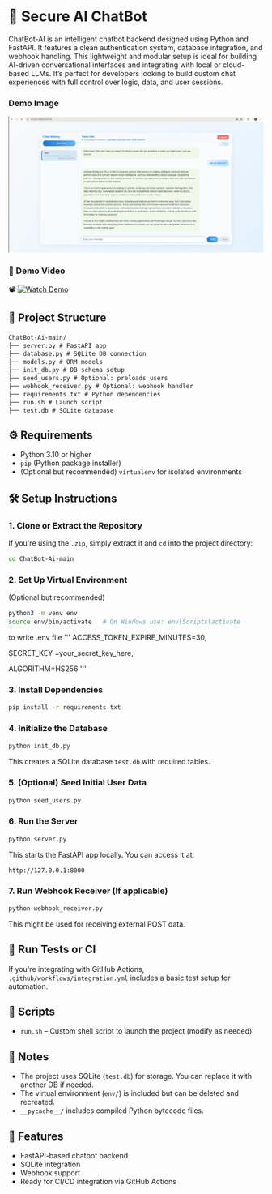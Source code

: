 # 🤖 Secure AI ChatBot 

ChatBot-AI is an intelligent chatbot backend designed using Python and FastAPI. It features a clean authentication system, database integration, and webhook handling. This lightweight and modular setup is ideal for building AI-driven conversational interfaces and integrating with local or cloud-based LLMs. It’s perfect for developers looking to build custom chat experiences with full control over logic, data, and user sessions.

### Demo Image

![ChatBot UI](https://github.com/PRIYANSHU2003/ChatBot-Ai/blob/3b95edb3996054e902836248f1499ae43b762dd3/Screenshot%20from%202025-06-28%2016-01-04.png)

### 🎥 Demo Video

📽️ [![Watch Demo](https://img.icons8.com/clouds/100/video.png)](https://github.com/PRIYANSHU2003/ChatBot-Ai/raw/b96c43b8ca90ab83194940e85adc2fa8d2a335ab/Screencast%20from%202025-06-28%2016-05-12.webm)


## 📁 Project Structure

```
ChatBot-Ai-main/
├── server.py # FastAPI app
├── database.py # SQLite DB connection
├── models.py # ORM models
├── init_db.py # DB schema setup
├── seed_users.py # Optional: preloads users
├── webhook_receiver.py # Optional: webhook handler
├── requirements.txt # Python dependencies
├── run.sh # Launch script
├── test.db # SQLite database
```

## ⚙️ Requirements

- Python 3.10 or higher
- `pip` (Python package installer)
- (Optional but recommended) `virtualenv` for isolated environments

## 🛠️ Setup Instructions

### 1. Clone or Extract the Repository

If you're using the `.zip`, simply extract it and `cd` into the project directory:

```bash
cd ChatBot-Ai-main
```

### 2. Set Up Virtual Environment

(Optional but recommended)

```bash
python3 -m venv env
source env/bin/activate   # On Windows use: env\Scripts\activate
```
to write .env file
'''
ACCESS_TOKEN_EXPIRE_MINUTES=30,

SECRET_KEY =your_secret_key_here,

ALGORITHM=HS256
'''

### 3. Install Dependencies

```bash
pip install -r requirements.txt
```

### 4. Initialize the Database

```bash
python init_db.py
```

This creates a SQLite database `test.db` with required tables.

### 5. (Optional) Seed Initial User Data

```bash
python seed_users.py
```

### 6. Run the Server

```bash
python server.py
```

This starts the FastAPI app locally. You can access it at:

```
http://127.0.0.1:8000
```

### 7. Run Webhook Receiver (If applicable)

```bash
python webhook_receiver.py
```

This might be used for receiving external POST data.

## 🧪 Run Tests or CI

If you're integrating with GitHub Actions, `.github/workflows/integration.yml` includes a basic test setup for automation.

## 🔧 Scripts

- `run.sh` – Custom shell script to launch the project (modify as needed)

## 📄 Notes

- The project uses SQLite (`test.db`) for storage. You can replace it with another DB if needed.
- The virtual environment (`env/`) is included but can be deleted and recreated.
- `__pycache__/` includes compiled Python bytecode files.

## 🤖 Features

- FastAPI-based chatbot backend
- SQLite integration
- Webhook support
- Ready for CI/CD integration via GitHub Actions
